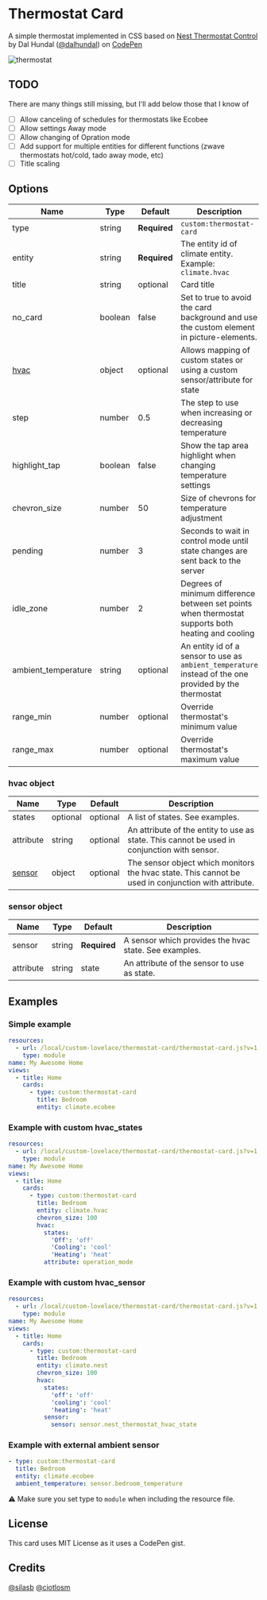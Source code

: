 # Thermostat Card

A simple thermostat implemented in CSS based on <a href="https://codepen.io/dalhundal/pen/KpabZB/">Nest Thermostat Control</a> by Dal Hundal
 (<a href="https://codepen.io/dalhundal">@dalhundal</a>) on <a href="https://codepen.io">CodePen</a>

![thermostat](https://user-images.githubusercontent.com/7738048/42817026-7972be8e-89d5-11e8-994f-e5f556fb46fc.png)

## TODO
There are many things still missing, but I'll add below those that I know of
- [ ] Allow canceling of schedules for thermostats like Ecobee
- [ ] Allow settings Away mode
- [ ] Allow changing of Opration mode
- [ ] Add support for multiple entities for different functions (zwave thermostats hot/cold, tado away mode, etc)
- [ ] Title scaling

## Options

| Name | Type | Default | Description
| ---- | ---- | ------- | -----------
| type | string | **Required** | `custom:thermostat-card`
| entity | string | **Required** | The entity id of climate entity. Example: `climate.hvac`
| title | string | optional | Card title
| no_card | boolean | false | Set to true to avoid the card background and use the custom element in picture-elements.
| [hvac](#hvac-object) | object | optional | Allows mapping of custom states or using a custom sensor/attribute for state
| step | number | 0.5 | The step to use when increasing or decreasing temperature
| highlight_tap | boolean | false | Show the tap area highlight when changing temperature settings
| chevron_size | number | 50 | Size of chevrons for temperature adjustment
| pending | number | 3 | Seconds to wait in control mode until state changes are sent back to the server
| idle_zone | number | 2 | Degrees of minimum difference between set points when thermostat supports both heating and cooling
| ambient_temperature | string | optional | An entity id of a sensor to use as `ambient_temperature` instead of the one provided by the thermostat
| range_min | number | optional | Override thermostat's minimum value
| range_max | number | optional | Override thermostat's maximum value

### hvac object 

| Name | Type | Default | Description
| ---- | ---- | ------- | -----------
| states | optional | optional | A list of states. See examples.
| attribute | string | optional | An attribute of the entity to use as state. This cannot be used in conjunction with sensor.
| [sensor](#sensor-object) | object | optional | The sensor object which monitors the hvac state. This cannot be used in conjunction with attribute.

### sensor object

| Name | Type | Default | Description
| ---- | ---- | ------- | -----------
| sensor | string | **Required** | A sensor which provides the hvac state. See examples.
| attribute | string | state | An attribute of the sensor to use as state.

## Examples

### Simple example

```yaml
resources:
  - url: /local/custom-lovelace/thermostat-card/thermostat-card.js?v=1
    type: module
name: My Awesome Home
views:
  - title: Home
    cards:
      - type: custom:thermostat-card
        title: Bedroom
        entity: climate.ecobee
```

### Example with custom hvac_states

```yaml
resources:
  - url: /local/custom-lovelace/thermostat-card/thermostat-card.js?v=1
    type: module
name: My Awesome Home
views:
  - title: Home
    cards:
      - type: custom:thermostat-card
        title: Bedroom
        entity: climate.hvac
        chevron_size: 100
        hvac:
          states:
            'Off': 'off'
            'Cooling': 'cool'
            'Heating': 'heat'
          attribute: operation_mode
```

### Example with custom hvac_sensor

```yaml
resources:
  - url: /local/custom-lovelace/thermostat-card/thermostat-card.js?v=1
    type: module
name: My Awesome Home
views:
  - title: Home
    cards:
      - type: custom:thermostat-card
        title: Bedroom
        entity: climate.nest
        chevron_size: 100
        hvac:
          states:
            'off': 'off'
            'cooling': 'cool'
            'heating': 'heat'
          sensor:
            sensor: sensor.nest_thermostat_hvac_state
```

### Example with external ambient sensor
```yaml
- type: custom:thermostat-card
  title: Bedroom
  entity: climate.ecobee
  ambient_temperature: sensor.bedroom_temperature
```

⚠️ Make sure you set type to `module` when including the resource file.

## License
This card uses MIT License as it uses a CodePen gist.

## Credits
[@silasb](https://github.com/silasb)
[@ciotlosm](https://github.com/ciotlosm)

